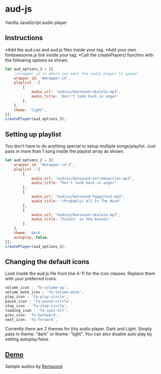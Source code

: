 # aud-js
Vanilla JavaScript audio player
## Instructions
*Add the aud.css and aud.js files inside your <head> tag.
*Add your own fontawesome.js link inside your <head> tag.
*Call the createPlayer() function with the following options as shown.
```javascript
let aud_options_3 = [{
    //wrapper_id is where you want the audio player to appear
    wrapper_id: '#wrapper-id',
    playlist : [
        {
            audio_url: 'audios/bensound-ukulele.mp3',
            audio_title: 'Don\'t look back in anger'
        },
    ],
    theme: 'light',
}];
createPlayer(aud_options_3);
```
## Setting up playlist
You don't have to do anything special to setup multiple songs/playlist. Just pass in more than 1 song inside the playlist array as shown.
```javascript
let aud_options_2 = [{
    wrapper_id: "#wrapper-id-2",
    playlist : [
        {
            audio_url: "audios/bensound-extremeaction.mp3",
            audio_title: "Don't look back in anger"
        },
        {
            audio_url: "audios/bensound-happyrock.mp3",
            audio_title: "(Probably) All In The Mind"
        },
        {
            audio_url: "audios/bensound-ukulele.mp3",
            audio_title: "Fuckin' in the bushes"
        },
    ],
    theme: 'dark',
    autoplay: false,
}];
createPlayer(aud_options_2);
```
##  Changing the default icons
Look inside the aud.js file from line 4-11 for the icon classes. Replace them with your preferred icons.
```javascript
volume_icon : 'fa-volume-up',
volume_mute_icon : 'fa-volume-mute',
play_icon : 'fa-play-circle',
pause_icon : 'fa-pause-circle',
stop_icon : 'fa-stop-circle',
loading_icon : 'fa-sync-alt',
prev_icon: 'fa-backward',
next_icon: 'fa-forward',
```
Currently there are 2 themes for this audio player. Dark and Light. Simply pass in theme: "dark" or theme: "light". You can also disable auto play by setting autoplay:false.

## [Demo](https://srkr.me/aud)

Sample audios by [Bensound](https://www.bensound.com/)



